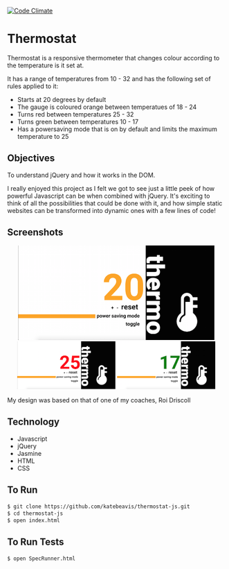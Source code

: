 [![Code Climate](https://codeclimate.com/github/katebeavis/thermostat-js/badges/gpa.svg)](https://codeclimate.com/github/katebeavis/thermostat-js)
# Thermostat

Thermostat is a responsive thermometer that changes colour according to the temperature is it set at.

It has a range of temperatures from 10 - 32 and has the following set of rules applied to it:
- Starts at 20 degrees by default
- The gauge is coloured orange between temperatues of 18 - 24
- Turns red between temperatures 25 - 32
- Turns green between temperatures 10 - 17
- Has a powersaving mode that is on by default and limits the maximum temperature to 25

## Objectives
To understand jQuery and how it works in the DOM.

I really enjoyed this project as I felt we got to see just a little peek of how powerful Javascript can be when combined with jQuery. It's exciting to think of all the possibilities that could be done with it, and how simple static websites can be transformed into dynamic ones with a few lines of code!

## Screenshots
<div align="center">
  <img width="90%" src="public/images/orange-thermo.png">
</div>
<div align="center">
  <img width="45%" src="public/images/red-thermo.png">
  <img width="45%" src="public/images/green-thermo.png">
</div>


My design was based on that of one of my coaches, Roi Driscoll

## Technology
- Javascript
- jQuery
- Jasmine
- HTML
- CSS

## To Run
```
$ git clone https://github.com/katebeavis/thermostat-js.git
$ cd thermostat-js
$ open index.html
```

## To Run Tests
```
$ open SpecRunner.html
```
